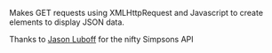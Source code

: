 Makes GET requests using XMLHttpRequest and Javascript to create elements to display JSON data.

Thanks to [Jason Luboff](https://github.com/user/repo/blob/branch/other_file.md) for the nifty Simpsons API 
